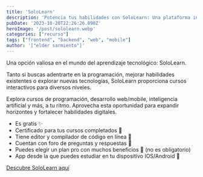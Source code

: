 ```yaml
---
title: 'SoloLearn'
description: 'Potencia tus habilidades con SoloLearn: Una plataforma integral de aprendizaje'
pubDate: '2023-10-20T22:26:26.898Z'
heroImage: '/post/sololearn.webp'
categories: ["recurso"]
tags: ["frontend", "backend", "web", "mobile"]
author: '["elder sarmiento"]'
---
```


Una opción valiosa en el mundo del aprendizaje tecnológico: SoloLearn.

Tanto si buscas adentrarte en la programación, mejorar habilidades existentes o explorar nuevas tecnologías, SoloLearn proporciona cursos interactivos para diversos niveles.

Explora cursos de programación, desarrollo web/mobile, inteligencia artificial y más, a tu ritmo. Aprovecha esta oportunidad para expandir horizontes y fortalecer habilidades digitales.

- Es gratis ✨
- Certificado para tus cursos completados 🏅
- Tiene editor y compilador de código en línea 📖
- Cuentan con foro de preguntas y respuestas 🔎
- Puedes elegir un plan pro con muchos beneficios 🎁 (no es obligatorio)
- App desde la que puedes estudiar en tu dispositivo IOS/Android 📱

<a href="https://www.sololearn.com/" target="_blank">Descubre SoloLearn aquí</a>
